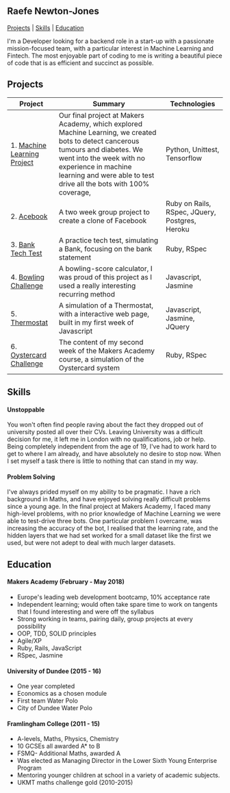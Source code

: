 ## Raefe Newton-Jones
[Projects](#projects) | [Skills](#skills) | [Education](#education)

I'm a Developer looking for a backend role in a start-up with a passionate mission-focused team, with a particular interest in Machine Learning and Fintech. The most enjoyable part of coding to me is writing a beautiful piece of code that is as efficient and succinct as possible.


## Projects
| Project  | Summary | Technologies |
| ------------- | ------------- | ------------- |
|1. [Machine Learning Project](https://github.com/Raefey/FinalProjectML)  | Our final project at Makers Academy, which explored Machine Learning, we created bots to detect cancerous tumours and diabetes. We went into the week with no experience in machine learning and were able to test drive all the bots with 100% coverage,  | Python, Unittest, Tensorflow |
|2. [Acebook](https://github.com/Raefey/acebook-dart)  | A two week group project to create a clone of Facebook  | Ruby on Rails, RSpec, JQuery, Postgres, Heroku  |
|3. [Bank Tech Test](https://github.com/Raefey/bank-tech-test)  | A practice tech test, simulating a Bank, focusing on the bank statement  | Ruby, RSpec |
|4. [Bowling Challenge](https://github.com/Raefey/bowling-challenge)  | A bowling-score calculator, I was proud of this project as I used a really interesting recurring method  | Javascript, Jasmine |
|5. [Thermostat](https://github.com/Raefey/thermostat-challenge)  | A simulation of a Thermostat, with a interactive web page, built in my first week of Javascript  | Javascript, Jasmine, JQuery  |
|6. [Oystercard Challenge](https://github.com/Raefey/oystercard)  | The content of my second week of the Makers Academy course, a simulation of the Oystercard system  | Ruby, RSpec  |

## Skills

#### Unstoppable

You won't often find people raving about the fact they dropped out of university posted all over their CVs. Leaving University was a difficult decision for me, it left me in London with no qualifications, job or help. Being completely independent from the age of 19, I've had to work hard to get to where I am already, and have absolutely no desire to stop now. When I set myself a task there is little to nothing that can stand in my way.

#### Problem Solving


I've always prided myself on my ability to be pragmatic. I have a rich background in Maths, and have enjoyed solving really difficult problems since a young age. In the final project at Makers Academy, I faced many high-level problems, with no prior knowledge of Machine Learning we were able to test-drive three bots. One particular problem I overcame, was increasing the accuracy of the bot, I realised that the learning rate, and the hidden layers that we had set worked for a small dataset like the first we used, but were not adept to deal with much larger datasets.


## Education

#### Makers Academy (February - May 2018)

- Europe's leading web development bootcamp, 10% acceptance rate
- Independent learning; would often take spare time to work on tangents that I found interesting and were off the syllabus
- Strong working in teams, pairing daily, group projects at every possibility
- OOP, TDD, SOLID principles
- Agile/XP
- Ruby, Rails, JavaScript
- RSpec, Jasmine

#### University of Dundee (2015 - 16)

- One year completed
- Economics as a chosen module
- First team Water Polo
- City of Dundee Water Polo

#### Framlingham College (2011 - 15)

- A-levels, Maths, Physics, Chemistry
- 10 GCSEs all awarded A* to B
-	FSMQ- Additional Maths, awarded A
- Was elected as Managing Director in the Lower Sixth Young Enterprise 	Program
- Mentoring younger children at school in a variety of academic subjects.
- UKMT maths challenge gold (2010-2015)
